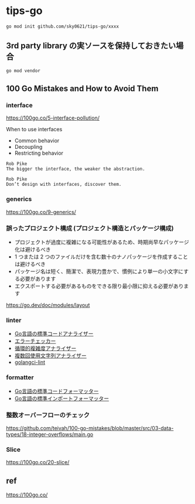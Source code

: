 # tips-go

```
go mod init github.com/sky0621/tips-go/xxxx
```

## 3rd party library の実ソースを保持しておきたい場合

```
go mod vendor
```

## 100 Go Mistakes and How to Avoid Them

### interface

https://100go.co/5-interface-pollution/

When to use interfaces
- Common behavior
- Decoupling
- Restricting behavior

```
Rob Pike
The bigger the interface, the weaker the abstraction.
```

```
Rob Pike
Don’t design with interfaces, discover them.
```

### generics

https://100go.co/9-generics/

### 誤ったプロジェクト構成 (プロジェクト構造とパッケージ構成)

- プロジェクトが過度に複雑になる可能性があるため、時期尚早なパッケージ化は避けるべき
- 1 つまたは 2 つのファイルだけを含む数十のナノパッケージを作成することは避けるべき
- パッケージ名は短く、簡潔で、表現力豊かで、慣例により単一の小文字にする必要があります
- エクスポートする必要があるものをできる限り最小限に抑える必要があります

https://go.dev/doc/modules/layout

### linter

- [Go言語の標準コードアナライザー](https://golang.org/cmd/vet)
- [エラーチェッカー](https://github.com/kisielk/errcheck)
- [循環的複雑度アナライザー](https://github.com/fzipp/gocyclo)
- [複数回使用文字列アナライザー](https://github.com/jgautheron/goconst)
- [golangci-lint](https://github.com/golangci/golangci-lint)

### formatter

- [Go言語の標準コードフォーマッター](https://golang.org/cmd/gofmt)
- [Go言語の標準インポートフォーマッター](https://godoc.org/golang.org/x/tools/cmd/goimports)

### 整数オーバーフローのチェック

https://github.com/teivah/100-go-mistakes/blob/master/src/03-data-types/18-integer-overflows/main.go

### Slice

https://100go.co/20-slice/

## ref

https://100go.co/
